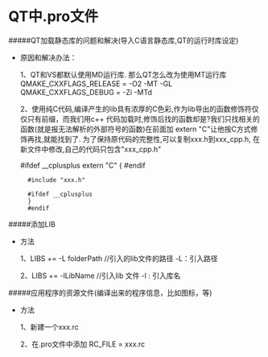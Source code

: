 QT中.pro文件
===

#####QT加载静态库的问题和解决(导入C语言静态库,QT的运行时库设定)
* 原因和解决办法：
	<p>1、QT和VS都默认使用MD运行库. 那么QT怎么改为使用MT运行库
		QMAKE_CXXFLAGS_RELEASE = -O2 -MT -GL
		QMAKE_CXXFLAGS_DEBUG = -Zi -MTd </p>
	<p>2、使用纯C代码,编译产生的lib具有浓厚的C色彩,作为lib导出的函数修饰符仅仅只有前缀，而我们用c++
	代码加载时,修饰后找的函数却是?我们只找相关的函数(就是报无法解析的外部符号的函数)在前面加
	extern "C"让他按C方式修饰再找,就能找到了. 为了保持原代码的完整性,可以复制xxx.h到xxx_cpp.h,
	在新文件中修改,自己的代码只包含"xxx_cpp.h"</p>
		#ifdef __cplusplus
			extern "C" {
		#endif
		
		#include "xxx.h"
		
		#ifdef __cplusplus
		}
		#endif
		
#####添加LIB
* 方法
	<p>1、LIBS += -L folderPath //引入的lib文件的路径 -L：引入路径</p>
	<p>2、LIBS += -lLibName //引入lib 文件 -l : 引入库名</p>
	
#####应用程序的资源文件(编译出来的程序信息，比如图标，等)
* 方法
	<p>1、新建一个xxx.rc</p>
	<p>2、在.pro文件中添加 RC_FILE = xxx.rc</p>